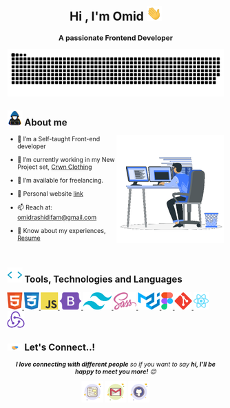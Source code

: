 <h1 align="center"><b>Hi , I'm Omid </b><img src="https://github.com/OmidRashidiFam/OmidRashidiFam/blob/main/assets/hi.gif" alt="hi" width="35"></h1>

<h3 align="center">A passionate Frontend Developer</h3>

<div align="center">
	<a href="https://github.com/OmidRashidiFam/OmidRashidiFam">
 		<img src="https://github.com/OmidRashidiFam/OmidRashidiFam/blob/main/assets/grid-snake.svg" alt="snake" />
	</a>
</div>

## <img src="https://github.com/OmidRashidiFam/OmidRashidiFam/blob/main/assets/about.gif" width="35px"> **About me**

<img align="right" src="https://github.com/OmidRashidiFam/OmidRashidiFam/blob/main/assets/coding.gif" alt="coding" width=250px>

- 🌱 I’m a Self-taught Front-end developer

- 🔭 I’m currently working in my New Project
  set, <a href="https://github.com/OmidRashidiFam/crwn-clothing" target="_blank">Crwn Clothing</a>

- 🤝 I’m available for freelancing.

- 📝 Personal website <a href="https://OmidRashidiFam.github.io" target="_blank">link</a>

- 📫 Reach at: <a href="mailto:omidrashidifam@gmail.com">omidrashidifam@gmail.com</a>

- 📄 Know about my experiences, <a href="https://raw.githubusercontent.com/OmidRashidiFam/OmidRashidiFam/main/assets/Omid-Rashidifam.pdf" target="_blank">Resume</a>

<br/>

## <img src="https://github.com/OmidRashidiFam/OmidRashidiFam/blob/main/assets/code.gif" width="35px"> **Tools, Technologies and Languages**

<a href="https://developer.mozilla.org/en-US/docs/Web/HTML" target="_blank">
	<img height="40" src="https://github.com/OmidRashidiFam/OmidRashidiFam/blob/main/assets/html.svg" alt="html">
</a>
<a href="https://developer.mozilla.org/en-US/docs/Web/CSS" target="_blank">
	<img height="40" src="https://github.com/OmidRashidiFam/OmidRashidiFam/blob/main/assets/css.svg" alt="css">
</a>
<a href="https://developer.mozilla.org/en-US/docs/Web/JavaScript" target="_blank">
	<img height="40" src="https://github.com/OmidRashidiFam/OmidRashidiFam/blob/main/assets/javascript.svg" alt="javascript">
</a>
<a href="https://getbootstrap.com" target="_blank">
	<img height="40" src="https://github.com/OmidRashidiFam/OmidRashidiFam/blob/main/assets/bootstrap.svg" alt="bootstrap">
</a>
<a href="https://tailwindcss.com" target="_blank">
	<img height="40" src="https://github.com/OmidRashidiFam/OmidRashidiFam/blob/main/assets/tailwind.svg" alt="tailwind">
</a>
<a href="https://sass-lang.com" target="_blank">
	<img height="40" src="https://github.com/OmidRashidiFam/OmidRashidiFam/blob/main/assets/sass.svg" alt="sass">
</a>
<a href="https://mui.com" target="_blank">
	<img height="40" src="https://github.com/OmidRashidiFam/OmidRashidiFam/blob/main/assets/materialui.svg" alt="material ui">
</a>
<a href="https://figma.com" target="_blank">
	<img height="40" src="https://github.com/OmidRashidiFam/OmidRashidiFam/blob/main/assets/figma.svg" alt="figma">
</a>
<a href="https://git-scm.com/" target="_blank">
	<img src="https://github.com/OmidRashidiFam/OmidRashidiFam/blob/main/assets/git.svg" width="40" height="40" alt="git">
</a>
<a href="https://reactjs.org" target="_blank">
	<img height="40" src="https://github.com/OmidRashidiFam/OmidRashidiFam/blob/main/assets/react.svg" alt="react">
</a>
<a href="https://react-redux.js.org" target="_blank">
	<img height="40" src="https://github.com/OmidRashidiFam/OmidRashidiFam/blob/main/assets/redux.svg" alt="redux">
</a>
<!-- <a href="https://typescriptlang.org" target="_blank">
	<img height="40" src="https://github.com/OmidRashidiFam/OmidRashidiFam/blob/main/assets/typescript.svg" alt="typescript">
</a> -->
<!-- <a href="https://nextjs.org" target="_blank">
	<img height="40" src="https://github.com/OmidRashidiFam/OmidRashidiFam/blob/main/assets/nextjs.svg" alt="next js">
</a> -->

## <img src="https://github.com/OmidRashidiFam/OmidRashidiFam/blob/main/assets/handshake.gif" width="35px"> **Let's Connect..!**

<p align="center">
	<em><b>I love connecting with different people</b> so if you want to say <b>hi, I'll be happy to meet you more!</b> 😊</em>
</p>

<p align="center">
	<a target="_blank" href="https://OmidRashidiFam.github.io"><img src="https://github.com/OmidRashidiFam/OmidRashidiFam/blob/main/assets/website.png" alt="Website"/></a>
	<a target="_blank" href="mailto:omidrashidifam@gmail.com"><img src="https://github.com/OmidRashidiFam/OmidRashidiFam/blob/main/assets/gmail.png" alt="Gmail"/></a>
	<a target="_blank" href="https://github.com/OmidRashidiFam"><img src="https://github.com/OmidRashidiFam/OmidRashidiFam/blob/main/assets/github.png" alt="GitHub"/></a>
	<!-- <a target="_blank" href="https://linkedin.com/in/mohammadrezashahbazi"><img src="https://github.com/OmidRashidiFam/OmidRashidiFam/blob/main/assets/linkedin.png" alt="LinkedIn"/></a> -->
</p>
